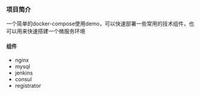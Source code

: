 ### 项目简介
一个简单的docker-compose使用demo，可以快速部署一些常用的技术组件，也可以用来快速搭建一个微服务环境

#### 组件
- nginx
- mysql
- jenkins
- consul
- registrator


